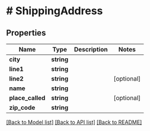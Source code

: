 # # ShippingAddress

## Properties

Name | Type | Description | Notes
------------ | ------------- | ------------- | -------------
**city** | **string** |  | 
**line1** | **string** |  | 
**line2** | **string** |  | [optional] 
**name** | **string** |  | 
**place_called** | **string** |  | [optional] 
**zip_code** | **string** |  | 

[[Back to Model list]](../../README.md#documentation-for-models) [[Back to API list]](../../README.md#documentation-for-api-endpoints) [[Back to README]](../../README.md)


